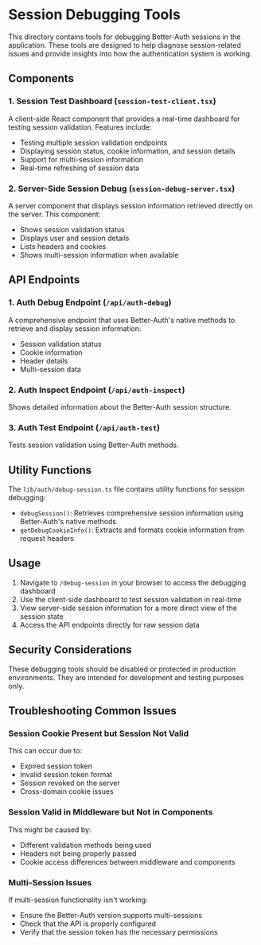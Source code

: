# Session Debugging Tools

This directory contains tools for debugging Better-Auth sessions in the application. These tools are designed to help diagnose session-related issues and provide insights into how the authentication system is working.

## Components

### 1. Session Test Dashboard (`session-test-client.tsx`)

A client-side React component that provides a real-time dashboard for testing session validation. Features include:

- Testing multiple session validation endpoints
- Displaying session status, cookie information, and session details
- Support for multi-session information
- Real-time refreshing of session data

### 2. Server-Side Session Debug (`session-debug-server.tsx`)

A server component that displays session information retrieved directly on the server. This component:

- Shows session validation status
- Displays user and session details
- Lists headers and cookies
- Shows multi-session information when available

## API Endpoints

### 1. Auth Debug Endpoint (`/api/auth-debug`)

A comprehensive endpoint that uses Better-Auth's native methods to retrieve and display session information:

- Session validation status
- Cookie information
- Header details
- Multi-session data

### 2. Auth Inspect Endpoint (`/api/auth-inspect`)

Shows detailed information about the Better-Auth session structure.

### 3. Auth Test Endpoint (`/api/auth-test`)

Tests session validation using Better-Auth methods.

## Utility Functions

The `lib/auth/debug-session.ts` file contains utility functions for session debugging:

- `debugSession()`: Retrieves comprehensive session information using Better-Auth's native methods
- `getDebugCookieInfo()`: Extracts and formats cookie information from request headers

## Usage

1. Navigate to `/debug-session` in your browser to access the debugging dashboard
2. Use the client-side dashboard to test session validation in real-time
3. View server-side session information for a more direct view of the session state
4. Access the API endpoints directly for raw session data

## Security Considerations

These debugging tools should be disabled or protected in production environments. They are intended for development and testing purposes only.

## Troubleshooting Common Issues

### Session Cookie Present but Session Not Valid

This can occur due to:

- Expired session token
- Invalid session token format
- Session revoked on the server
- Cross-domain cookie issues

### Session Valid in Middleware but Not in Components

This might be caused by:

- Different validation methods being used
- Headers not being properly passed
- Cookie access differences between middleware and components

### Multi-Session Issues

If multi-session functionality isn't working:

- Ensure the Better-Auth version supports multi-sessions
- Check that the API is properly configured
- Verify that the session token has the necessary permissions

